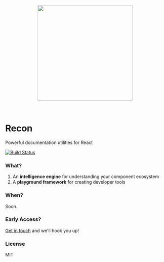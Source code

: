 <p>&nbsp;</p>
<p align="center">
<img src="http://i.imgur.com/BRdEVYW.png" width="300px" />
</p>
<p>&nbsp;</p>

Recon
=====

Powerful documentation utilities for React

[![Build Status](https://travis-ci.org/recon-js/recon.svg?branch=master)](https://travis-ci.org/recon-js/recon)

### What?

1. An **intelligence engine** for understanding your component ecosystem
2. A **playground framework** for creating developer tools

### When?

Soon.

### Early Access?

[Get in touch](http://twitter.com/chrisui) and we'll hook you up!

### License

MIT
